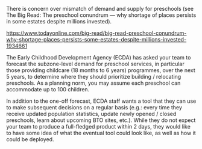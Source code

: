There is concern over mismatch of demand and supply for preschools (see The Big Read: The preschool conundrum — why shortage of places persists in some estates despite millions invested).

https://www.todayonline.com/big-read/big-read-preschool-conundrum-why-shortage-places-persists-some-estates-despite-millions-invested-1934661

The Early Childhood Development Agency (ECDA) has asked your team to forecast the subzone-level demand for preschool services, in particular those providing childcare (18 months to 6 years) programmes, over the next 5 years, to determine where they should prioritize building / relocating preschools. As a planning norm, you may assume each preschool can accommodate up to 100 children.

In addition to the one-off forecast, ECDA staff wants a tool that they can use to make subsequent decisions on a regular basis (e.g.: every time they receive updated population statistics, update newly opened / closed preschools, learn about upcoming BTO sites, etc.). While they do not expect your team to produce a full-fledged product within 2 days, they would like to have some idea of what the eventual tool could look like, as well as how it could be deployed.